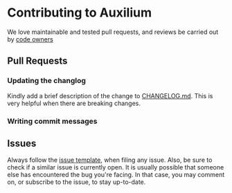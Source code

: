 # Contributing to Auxilium

We love maintainable and tested pull requests, and reviews be carried out by
[code owners](https://)

## Pull Requests

### Updating the changlog

Kindly add a brief description of the change to
[CHANGELOG.md](../CHANGELOG.md). This is very helpful when there are breaking
changes.

### Writing commit messages

## Issues

Always follow the [issue template](ISSUE_TEMPLATE.md), when filing any issue.
Also, be sure to check if a similar issue is currently open. It is usually
possible that someone else has encountered the bug you're facing. In that case,
you may comment on, or subscribe to the issue, to stay up-to-date.
